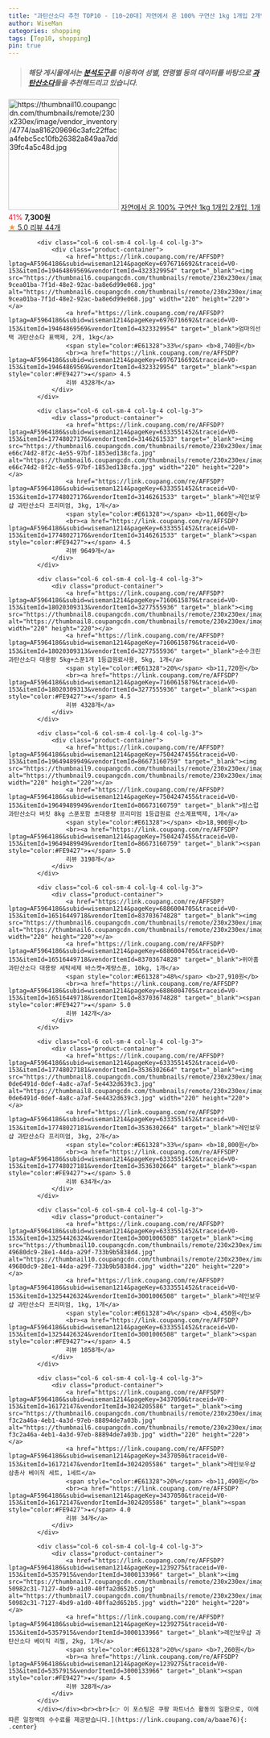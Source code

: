 ```yaml
---
title: "과탄산소다 추천 TOP10 - [10~20대] 자연에서 온 100% 구연산 1kg 1개입 2개입, 1개"
author: WiseMan
categories: shopping
tags: [Top10, shopping]
pin: true
---
```


> ##### 해당 게시물에서는 [**분석도구**](https://itemscout.io/)를 이용하여 **성별**, **연령별** 등의 데이터를 바탕으로 [**과탄산소다**](https://link.coupang.com/a/baae76)들을 추천해드리고 있습니다.
<div class="container"><div class="row">
            <div class="col-6 col-sm-4 col-lg-4 col-lg-3">
                <div class="product-container">
                    <a href="https://link.coupang.com/re/AFFSDP?lptag=AF5964186&subid=wiseman1214&pageKey=6999722567&traceid=V0-153&itemId=17162175216&vendorItemId=84334602629" target="_blank"><img src="https://thumbnail10.coupangcdn.com/thumbnails/remote/230x230ex/image/vendor_inventory/4774/aa816209696c3afc22ffaca4febc5cc10fb26382a849aa7dd39fc4a5c48d.jpg" alt="https://thumbnail10.coupangcdn.com/thumbnails/remote/230x230ex/image/vendor_inventory/4774/aa816209696c3afc22ffaca4febc5cc10fb26382a849aa7dd39fc4a5c48d.jpg" width="220" height="220"></a>
                    <a href="https://link.coupang.com/re/AFFSDP?lptag=AF5964186&subid=wiseman1214&pageKey=6999722567&traceid=V0-153&itemId=17162175216&vendorItemId=84334602629" target="_blank">자연에서 온 100% 구연산 1kg 1개입 2개입, 1개</a>
                    <span style="color:#E61328">41%</span> <b>7,300원</b>
                    <br><a href="https://link.coupang.com/re/AFFSDP?lptag=AF5964186&subid=wiseman1214&pageKey=6999722567&traceid=V0-153&itemId=17162175216&vendorItemId=84334602629" target="_blank"><span style="color:#FE9427">★</span> 5.0
                    리뷰 44개</a>
                </div>
            </div>
            
            <div class="col-6 col-sm-4 col-lg-4 col-lg-3">
                <div class="product-container">
                    <a href="https://link.coupang.com/re/AFFSDP?lptag=AF5964186&subid=wiseman1214&pageKey=6976716692&traceid=V0-153&itemId=19464869569&vendorItemId=4323329954" target="_blank"><img src="https://thumbnail6.coupangcdn.com/thumbnails/remote/230x230ex/image/retail/images/3625689863621833-9cea01ba-7f1d-48e2-92ac-ba8e6d99e068.jpg" alt="https://thumbnail6.coupangcdn.com/thumbnails/remote/230x230ex/image/retail/images/3625689863621833-9cea01ba-7f1d-48e2-92ac-ba8e6d99e068.jpg" width="220" height="220"></a>
                    <a href="https://link.coupang.com/re/AFFSDP?lptag=AF5964186&subid=wiseman1214&pageKey=6976716692&traceid=V0-153&itemId=19464869569&vendorItemId=4323329954" target="_blank">엄마의선택 과탄산소다 표백제, 2개, 1kg</a>
                    <span style="color:#E61328">33%</span> <b>8,740원</b>
                    <br><a href="https://link.coupang.com/re/AFFSDP?lptag=AF5964186&subid=wiseman1214&pageKey=6976716692&traceid=V0-153&itemId=19464869569&vendorItemId=4323329954" target="_blank"><span style="color:#FE9427">★</span> 4.5
                    리뷰 4328개</a>
                </div>
            </div>
            
            <div class="col-6 col-sm-4 col-lg-4 col-lg-3">
                <div class="product-container">
                    <a href="https://link.coupang.com/re/AFFSDP?lptag=AF5964186&subid=wiseman1214&pageKey=6333551452&traceid=V0-153&itemId=17748027176&vendorItemId=3146261533" target="_blank"><img src="https://thumbnail6.coupangcdn.com/thumbnails/remote/230x230ex/image/retail/images/643908847349144-e66c74d2-8f2c-4e55-97bf-1853ed138cfa.jpg" alt="https://thumbnail6.coupangcdn.com/thumbnails/remote/230x230ex/image/retail/images/643908847349144-e66c74d2-8f2c-4e55-97bf-1853ed138cfa.jpg" width="220" height="220"></a>
                    <a href="https://link.coupang.com/re/AFFSDP?lptag=AF5964186&subid=wiseman1214&pageKey=6333551452&traceid=V0-153&itemId=17748027176&vendorItemId=3146261533" target="_blank">레인보우샵 과탄산소다 프리미엄, 3kg, 1개</a>
                    <span style="color:#E61328"></span> <b>11,060원</b>
                    <br><a href="https://link.coupang.com/re/AFFSDP?lptag=AF5964186&subid=wiseman1214&pageKey=6333551452&traceid=V0-153&itemId=17748027176&vendorItemId=3146261533" target="_blank"><span style="color:#FE9427">★</span> 4.5
                    리뷰 9649개</a>
                </div>
            </div>
            
            <div class="col-6 col-sm-4 col-lg-4 col-lg-3">
                <div class="product-container">
                    <a href="https://link.coupang.com/re/AFFSDP?lptag=AF5964186&subid=wiseman1214&pageKey=7160615879&traceid=V0-153&itemId=18020309313&vendorItemId=3277555936" target="_blank"><img src="https://thumbnail8.coupangcdn.com/thumbnails/remote/230x230ex/image/vendor_inventory/7cc0/efdf425d97b9b6c606c14bead4ceef42d5de1e36434d73ba7bea76649319.jpg" alt="https://thumbnail8.coupangcdn.com/thumbnails/remote/230x230ex/image/vendor_inventory/7cc0/efdf425d97b9b6c606c14bead4ceef42d5de1e36434d73ba7bea76649319.jpg" width="220" height="220"></a>
                    <a href="https://link.coupang.com/re/AFFSDP?lptag=AF5964186&subid=wiseman1214&pageKey=7160615879&traceid=V0-153&itemId=18020309313&vendorItemId=3277555936" target="_blank">순수크린 과탄산소다 대용량 5kg+스푼1개 1등급원료사용, 5kg, 1개</a>
                    <span style="color:#E61328">20%</span> <b>11,720원</b>
                    <br><a href="https://link.coupang.com/re/AFFSDP?lptag=AF5964186&subid=wiseman1214&pageKey=7160615879&traceid=V0-153&itemId=18020309313&vendorItemId=3277555936" target="_blank"><span style="color:#FE9427">★</span> 4.5
                    리뷰 4328개</a>
                </div>
            </div>
            
            <div class="col-6 col-sm-4 col-lg-4 col-lg-3">
                <div class="product-container">
                    <a href="https://link.coupang.com/re/AFFSDP?lptag=AF5964186&subid=wiseman1214&pageKey=7504247455&traceid=V0-153&itemId=19649489949&vendorItemId=86673160759" target="_blank"><img src="https://thumbnail9.coupangcdn.com/thumbnails/remote/230x230ex/image/vendor_inventory/6f70/b13d4ca288f3257c65d46d64136f82ade77137c818b58ed9c85d1804d59d.jpg" alt="https://thumbnail9.coupangcdn.com/thumbnails/remote/230x230ex/image/vendor_inventory/6f70/b13d4ca288f3257c65d46d64136f82ade77137c818b58ed9c85d1804d59d.jpg" width="220" height="220"></a>
                    <a href="https://link.coupang.com/re/AFFSDP?lptag=AF5964186&subid=wiseman1214&pageKey=7504247455&traceid=V0-153&itemId=19649489949&vendorItemId=86673160759" target="_blank">맘스럽 과탄산소다 버킷 8kg 스푼포함 초대용량 프리미엄 1등급원료 산소계표백제, 1개</a>
                    <span style="color:#E61328"></span> <b>18,900원</b>
                    <br><a href="https://link.coupang.com/re/AFFSDP?lptag=AF5964186&subid=wiseman1214&pageKey=7504247455&traceid=V0-153&itemId=19649489949&vendorItemId=86673160759" target="_blank"><span style="color:#FE9427">★</span> 5.0
                    리뷰 3198개</a>
                </div>
            </div>
            
            <div class="col-6 col-sm-4 col-lg-4 col-lg-3">
                <div class="product-container">
                    <a href="https://link.coupang.com/re/AFFSDP?lptag=AF5964186&subid=wiseman1214&pageKey=6886004705&traceid=V0-153&itemId=16516449718&vendorItemId=83703674828" target="_blank"><img src="https://thumbnail6.coupangcdn.com/thumbnails/remote/230x230ex/image/vendor_inventory/2fb8/3c65f5efef98cceb24c4cb52ad543674aa10899d089d69575f15cf16849e.jpg" alt="https://thumbnail6.coupangcdn.com/thumbnails/remote/230x230ex/image/vendor_inventory/2fb8/3c65f5efef98cceb24c4cb52ad543674aa10899d089d69575f15cf16849e.jpg" width="220" height="220"></a>
                    <a href="https://link.coupang.com/re/AFFSDP?lptag=AF5964186&subid=wiseman1214&pageKey=6886004705&traceid=V0-153&itemId=16516449718&vendorItemId=83703674828" target="_blank">위아홈 과탄산소다 대용량 세탁세제 바스켓+계량스푼, 10kg, 1개</a>
                    <span style="color:#E61328">48%</span> <b>27,910원</b>
                    <br><a href="https://link.coupang.com/re/AFFSDP?lptag=AF5964186&subid=wiseman1214&pageKey=6886004705&traceid=V0-153&itemId=16516449718&vendorItemId=83703674828" target="_blank"><span style="color:#FE9427">★</span> 5.0
                    리뷰 142개</a>
                </div>
            </div>
            
            <div class="col-6 col-sm-4 col-lg-4 col-lg-3">
                <div class="product-container">
                    <a href="https://link.coupang.com/re/AFFSDP?lptag=AF5964186&subid=wiseman1214&pageKey=6333551452&traceid=V0-153&itemId=17748027181&vendorItemId=3536302664" target="_blank"><img src="https://thumbnail8.coupangcdn.com/thumbnails/remote/230x230ex/image/retail/images/1777256284839278-0de6491d-0def-4a8c-a7af-5e4432d639c3.jpg" alt="https://thumbnail8.coupangcdn.com/thumbnails/remote/230x230ex/image/retail/images/1777256284839278-0de6491d-0def-4a8c-a7af-5e4432d639c3.jpg" width="220" height="220"></a>
                    <a href="https://link.coupang.com/re/AFFSDP?lptag=AF5964186&subid=wiseman1214&pageKey=6333551452&traceid=V0-153&itemId=17748027181&vendorItemId=3536302664" target="_blank">레인보우샵 과탄산소다 프리미엄, 3kg, 2개</a>
                    <span style="color:#E61328">33%</span> <b>18,800원</b>
                    <br><a href="https://link.coupang.com/re/AFFSDP?lptag=AF5964186&subid=wiseman1214&pageKey=6333551452&traceid=V0-153&itemId=17748027181&vendorItemId=3536302664" target="_blank"><span style="color:#FE9427">★</span> 5.0
                    리뷰 634개</a>
                </div>
            </div>
            
            <div class="col-6 col-sm-4 col-lg-4 col-lg-3">
                <div class="product-container">
                    <a href="https://link.coupang.com/re/AFFSDP?lptag=AF5964186&subid=wiseman1214&pageKey=6333551452&traceid=V0-153&itemId=13254426324&vendorItemId=3001006508" target="_blank"><img src="https://thumbnail10.coupangcdn.com/thumbnails/remote/230x230ex/image/retail/images/2877670712238880-49680dc9-28e1-44da-a29f-733b9b5838d4.jpg" alt="https://thumbnail10.coupangcdn.com/thumbnails/remote/230x230ex/image/retail/images/2877670712238880-49680dc9-28e1-44da-a29f-733b9b5838d4.jpg" width="220" height="220"></a>
                    <a href="https://link.coupang.com/re/AFFSDP?lptag=AF5964186&subid=wiseman1214&pageKey=6333551452&traceid=V0-153&itemId=13254426324&vendorItemId=3001006508" target="_blank">레인보우샵 과탄산소다 프리미엄, 1kg, 1개</a>
                    <span style="color:#E61328">4%</span> <b>4,450원</b>
                    <br><a href="https://link.coupang.com/re/AFFSDP?lptag=AF5964186&subid=wiseman1214&pageKey=6333551452&traceid=V0-153&itemId=13254426324&vendorItemId=3001006508" target="_blank"><span style="color:#FE9427">★</span> 4.5
                    리뷰 1858개</a>
                </div>
            </div>
            
            <div class="col-6 col-sm-4 col-lg-4 col-lg-3">
                <div class="product-container">
                    <a href="https://link.coupang.com/re/AFFSDP?lptag=AF5964186&subid=wiseman1214&pageKey=3437050&traceid=V0-153&itemId=16172147&vendorItemId=3024205586" target="_blank"><img src="https://thumbnail6.coupangcdn.com/thumbnails/remote/230x230ex/image/retail/images/1219576298143500-f3c2a46a-4eb1-4a3d-97eb-88894de7a03b.jpg" alt="https://thumbnail6.coupangcdn.com/thumbnails/remote/230x230ex/image/retail/images/1219576298143500-f3c2a46a-4eb1-4a3d-97eb-88894de7a03b.jpg" width="220" height="220"></a>
                    <a href="https://link.coupang.com/re/AFFSDP?lptag=AF5964186&subid=wiseman1214&pageKey=3437050&traceid=V0-153&itemId=16172147&vendorItemId=3024205586" target="_blank">레인보우샵 삼총사 베이직 세트, 1세트</a>
                    <span style="color:#E61328">20%</span> <b>11,490원</b>
                    <br><a href="https://link.coupang.com/re/AFFSDP?lptag=AF5964186&subid=wiseman1214&pageKey=3437050&traceid=V0-153&itemId=16172147&vendorItemId=3024205586" target="_blank"><span style="color:#FE9427">★</span> 4.0
                    리뷰 34개</a>
                </div>
            </div>
            
            <div class="col-6 col-sm-4 col-lg-4 col-lg-3">
                <div class="product-container">
                    <a href="https://link.coupang.com/re/AFFSDP?lptag=AF5964186&subid=wiseman1214&pageKey=1239275&traceid=V0-153&itemId=5357915&vendorItemId=3000133966" target="_blank"><img src="https://thumbnail7.coupangcdn.com/thumbnails/remote/230x230ex/image/retail/images/1140363073442012-50982c31-7127-4bd9-a1d0-40ffa2d652b5.jpg" alt="https://thumbnail7.coupangcdn.com/thumbnails/remote/230x230ex/image/retail/images/1140363073442012-50982c31-7127-4bd9-a1d0-40ffa2d652b5.jpg" width="220" height="220"></a>
                    <a href="https://link.coupang.com/re/AFFSDP?lptag=AF5964186&subid=wiseman1214&pageKey=1239275&traceid=V0-153&itemId=5357915&vendorItemId=3000133966" target="_blank">레인보우샵 과탄산소다 베이직 리필, 2kg, 1개</a>
                    <span style="color:#E61328">20%</span> <b>7,260원</b>
                    <br><a href="https://link.coupang.com/re/AFFSDP?lptag=AF5964186&subid=wiseman1214&pageKey=1239275&traceid=V0-153&itemId=5357915&vendorItemId=3000133966" target="_blank"><span style="color:#FE9427">★</span> 4.5
                    리뷰 328개</a>
                </div>
            </div>
            </div></div><br><br>[👉 이 포스팅은 쿠팡 파트너스 활동의 일환으로, 이에 따른 일정액의 수수료를 제공받습니다.](https://link.coupang.com/a/baae76){: .center}